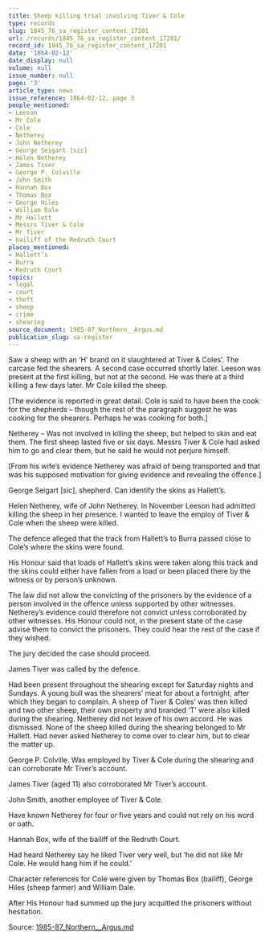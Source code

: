 ```yaml
---
title: Sheep killing trial involving Tiver & Cole
type: records
slug: 1845_76_sa_register_content_17201
url: /records/1845_76_sa_register_content_17201/
record_id: 1845_76_sa_register_content_17201
date: '1864-02-12'
date_display: null
volume: null
issue_number: null
page: '3'
article_type: news
issue_reference: 1864-02-12, page 3
people_mentioned:
- Leeson
- Mr Cole
- Cole
- Netherey
- John Netherey
- George Seigart [sic]
- Helen Netherey
- James Tiver
- George P. Colville
- John Smith
- Hannah Box
- Thomas Box
- George Hiles
- William Dale
- Mr Hallett
- Messrs Tiver & Cole
- Mr Tiver
- bailiff of the Redruth Court
places_mentioned:
- Hallett’s
- Burra
- Redruth Court
topics:
- legal
- court
- theft
- sheep
- crime
- shearing
source_document: 1985-87_Northern__Argus.md
publication_slug: sa-register
---
```


Saw a sheep with an ‘H’ brand on it slaughtered at Tiver & Coles’.  The carcase fed the shearers.  A second case occurred shortly later.  Leeson was present at the first killing, but not at the second.  He was there at a third killing a few days later.  Mr Cole killed the sheep.

[The evidence is reported in great detail.  Cole is said to have been the cook for the shepherds – though the rest of the paragraph suggest he was cooking for the shearers.  Perhaps he was cooking for both.]

Netherey – Was not involved in killing the sheep, but helped to skin and eat them.  The first sheep lasted five or six days.  Messrs Tiver & Cole had asked him to go and clear them, but he said he would not perjure himself.

[From his wife’s evidence Netherey was afraid of being transported and that was his supposed motivation for giving evidence and revealing the offence.]

George Seigart [sic], shepherd.  Can identify the skins as Hallett’s.

Helen Netherey, wife of John Netherey.  In November Leeson had admitted killing the sheep in her presence.  I wanted to leave the employ of Tiver & Cole when the sheep were killed.

The defence alleged that the track from Hallett’s to Burra passed close to Cole’s where the skins were found.

His Honour said that loads of Hallett’s skins were taken along this track and the skins could either have fallen from a load or been placed there by the witness or by person’s unknown.

The law did not allow the convicting of the prisoners by the evidence of a person involved in the offence unless supported by other witnesses.  Netherey’s evidence could therefore not convict unless corroborated by other witnesses.  His Honour could not, in the present state of the case advise them to convict the prisoners.  They could hear the rest of the case if they wished.

The jury decided the case should proceed.

James Tiver was called by the defence.

Had been present throughout the shearing except for Saturday nights and Sundays.  A young bull was the shearers’ meat for about a fortnight, after which they began to complain.  A sheep of Tiver & Coles’ was then killed and two other sheep, their own property and branded ‘T’ were also killed during the shearing.  Netherey did not leave of his own accord.  He was dismissed.  None of the sheep killed during the shearing belonged to Mr Hallett.  Had never asked Netherey to come over to clear him, but to clear the matter up.

George P. Colville.  Was employed by Tiver & Cole during the shearing and can corroborate Mr Tiver’s account.

James Tiver (aged 11) also corroborated Mr Tiver’s account.

John Smith, another employee of Tiver & Cole.

Have known Netherey for four or five years and could not rely on his word or oath.

Hannah Box, wife of the bailiff of the Redruth Court.

Had heard Netherey say he liked Tiver very well, but ‘he did not like Mr Cole.  He would hang him if he could.’

Character references for Cole were given by Thomas Box (bailiff), George Hiles (sheep farmer) and William Dale.

After His Honour had summed up the jury acquitted the prisoners without hesitation.

Source: [1985-87_Northern__Argus.md](/downloads/markdown/1985-87_Northern__Argus.md)
